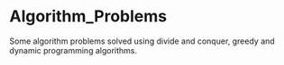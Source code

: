 # Algorithm_Problems
Some algorithm problems solved using divide and conquer, greedy and dynamic programming algorithms.
